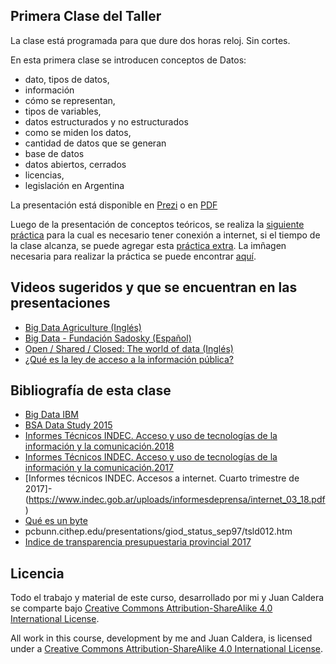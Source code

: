 ## Primera Clase del Taller

La clase está programada para que dure dos horas reloj. Sin cortes.

En esta primera clase se introducen conceptos de Datos: 

 * dato, tipos de datos, 
 * información
 * cómo se representan, 
 * tipos de variables, 
 * datos estructurados y no estructurados
 * como se miden los datos, 
 * cantidad de datos que se generan
 * base de datos
 * datos abiertos, cerrados
 * licencias,
 * legislación en Argentina
 
 La presentación está disponible en [Prezi](https://prezi.com/r7rhn3ic5emu/primera-clase-taller-de-manejo-de-datos_videosyoutube/) o en [PDF](https://github.com/yabellini/TallerManejoDeDatos/blob/master/clase1/Presentacion_Datos.pdf)
 
 Luego de la presentación de conceptos teóricos, se realiza la [siguiente práctica](https://github.com/yabellini/TallerManejoDeDatos/blob/master/clase1/Curso%20Herramientas%20Libres%20Clase%201.pdf) para la cual es necesario tener conexión a internet, si el tiempo de la clase alcanza, se puede agregar esta [práctica extra](https://github.com/yabellini/TallerManejoDeDatos/blob/master/clase1/Practica%20Extra%20-%20Google_NewsLab_PublicDataExplorer.pdf).  La imñagen necesaria para realizar la práctica se puede encontrar [aquí](https://github.com/yabellini/TallerManejoDeDatos/blob/master/clase1/rio-atuel-seco.jpg).
 

## Videos sugeridos y que se encuentran en las presentaciones

- [Big Data Agriculture (Inglés)](https://www.youtube.com/watch?v=NLwJrblQHkc&list=PLbPtGt00-Vv80FWMeWmZRrGJMsuLscnTQ)
- [Big Data - Fundación Sadosky (Español)](https://www.youtube.com/channel/UCtszj_ZFCyKwG4RZ2Vp9rrg/videos)
- [Open / Shared / Closed: The world of data (Inglés)](https://vimeo.com/125783029)
- [¿Qué es la ley de acceso a la información pública?](https://www.youtube.com/watch?v=WCnW_pAh2-M)

## Bibliografía de esta clase

- [Big Data IBM](http://www.ibm.com/software/data/bigd)
- [BSA Data Study 2015](http://data.bsa.org/)
- [Informes Técnicos INDEC. Acceso y uso de tecnologías de la información y la comunicación.2018](https://www.indec.gob.ar/uploads/informesdeprensa/mautic_05_18.pdf)
- [Informes Técnicos INDEC. Acceso y uso de tecnologías de la información y la comunicación.2017](https://www.indec.gob.ar/uploads/informesdeprensa/mautic_09_17.pdf)
- [Informes técnicos INDEC. Accesos a internet. Cuarto trimestre de 2017]- (https://www.indec.gob.ar/uploads/informesdeprensa/internet_03_18.pdf)
- [Qué es un byte](www.whatsabyte.com)
- pcbunn.cithep.edu/presentations/giod_status_sep97/tsld012.htm
- [Indice de transparencia presupuestaria provincial 2017](http://www.cippec.org/publicacion/indice-de-transparencia-presupuestaria-provincial-edicion-2017/)

## Licencia

 Todo el trabajo y material de este curso, desarrollado por mi y Juan Caldera se comparte bajo [Creative Commons Attribution-ShareAlike 4.0 International License](https://creativecommons.org/licenses/by-sa/4.0/deed.es_ES).
 
 All work in this course, development by me and Juan Caldera, is licensed under a [Creative Commons Attribution-ShareAlike 4.0 International License](https://creativecommons.org/licenses/by-sa/4.0/deed.es_ES).
 
 
